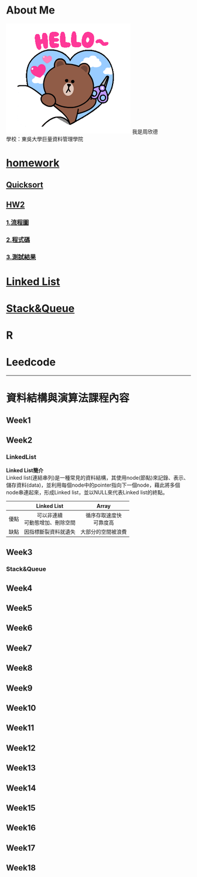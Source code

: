 # About Me
<img src='tenor.gif'>
我是周欣德</br>
學校：東吳大學巨量資料管理學院


# [homework](https://github.com/ChouHsinTe1010/DSA2019/tree/master/homework)
## [Quicksort](https://github.com/ChouHsinTe1010/DSA2019/tree/master/homework/Quicksort)
## [HW2](https://github.com/ChouHsinTe1010/DSA2019/tree/master/HW2)
### [1.流程圖](https://github.com/ChouHsinTe1010/DSA2019/blob/master/homework/Quicksort/quick%20sort.png)
### [2.程式碼](https://github.com/ChouHsinTe1010/DSA2019/blob/master/homework/Quicksort/quicksort.ipynb)
### [3.測試結果](https://github.com/ChouHsinTe1010/DSA2019/blob/master/homework/Quicksort/QuickSort測試.png)
# [Linked List](#LinkedList) 
# [Stack&Queue](#Stack&Queue)
# R
# Leedcode 
----------
# 資料結構與演算法課程內容
## Week1

## Week2
### **LinkedList**
**Linked List簡介**</br>
Linked list(連結串列)是一種常見的資料結構，其使用node(節點)來記錄、表示、儲存資料(data)，並利用每個node中的pointer指向下一個node，藉此將多個node串連起來，形成Linked list，並以NULL來代表Linked list的終點。

|      |Linked List                |Array                      |
|------|:-------------------------:|:-------------------------:|                   
|優點   |可以非連續</br>可動態增加、刪除空間</br> |循序存取速度快</br>可靠度高          |
|缺點   |因指標斷裂資料就遺失 |大部分的空間被浪費|
## Week3
### Stack&Queue
## Week4

## Week5

 
## Week6

## Week7

## Week8

## Week9

## Week10
## Week11
## Week12
## Week13
## Week14
## Week15
## Week16
## Week17
## Week18

